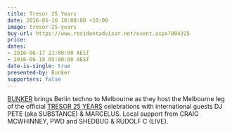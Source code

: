 ```yaml
---
title: Tresor 25 Years
date: 2016-05-16 10:00:00 +10:00
image: tresor-25-years
buy-url: https://www.residentadvisor.net/event.aspx?804325
price: 
dates:
- 2016-06-17 21:00:00 AEST
- 2016-06-18 05:00:00 AEST
date-is-single: true
presented-by: Bunker
supporters: false
---
```


[BUNKER](http://bunker-music.com/) brings Berlin techno to Melbourne as they host the Melbourne leg of the official [TRESOR 25 YEARS](http://bunker-music.com/event/bunker-presents-tresor-25-years-june-2016/) celebrations with international guests DJ PETE (aka SUBSTANCE) & MARCELUS. Local support from CRAIG MCWHINNEY, PWD and SHEDBUG & RUDOLF C (LIVE).
